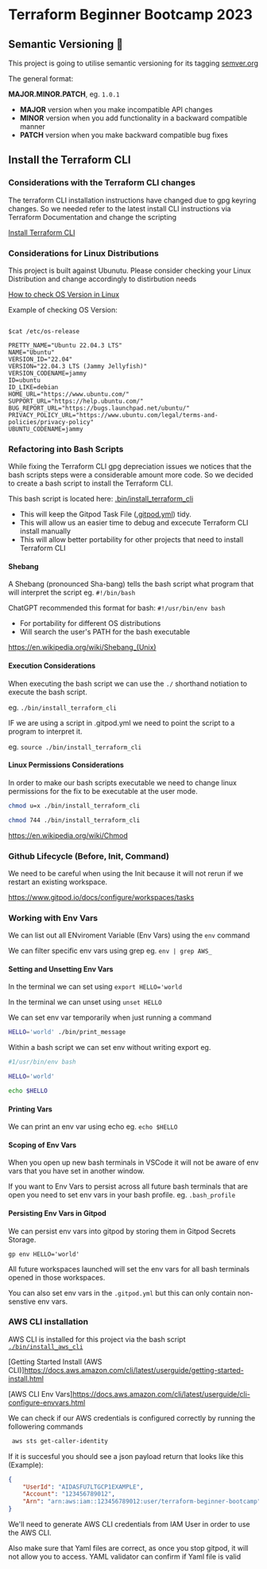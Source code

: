 # Terraform Beginner Bootcamp 2023

## Semantic Versioning :mage:

This project is going to utilise semantic versioning for its tagging
[semver.org](https://semver.org/)

The general format:

 **MAJOR.MINOR.PATCH**, eg. `1.0.1`

- **MAJOR** version when you make incompatible API changes
- **MINOR** version when you add functionality in a backward compatible manner
- **PATCH** version when you make backward compatible bug fixes

## Install the Terraform CLI

### Considerations with the Terraform CLI changes
The terraform CLI installation instructions have changed due to gpg keyring changes. So we needed refer to the latest install CLI instructions via Terraform Documentation and change the scripting  

[Install Terraform CLI](https://developer.hashicorp.com/terraform/tutorials/aws-get-started/install-cli)


### Considerations for Linux Distributions

This project is built against Ubunutu.
Please consider checking your Linux Distribution and change accordingly to distirbution needs 

[How to check OS Version in Linux](https://www.cyberciti.biz/faq/how-to-check-os-version-in-linux-command-line/)

Example of checking OS Version:

```

$cat /etc/os-release

PRETTY_NAME="Ubuntu 22.04.3 LTS"
NAME="Ubuntu"
VERSION_ID="22.04"
VERSION="22.04.3 LTS (Jammy Jellyfish)"
VERSION_CODENAME=jammy
ID=ubuntu
ID_LIKE=debian
HOME_URL="https://www.ubuntu.com/"
SUPPORT_URL="https://help.ubuntu.com/"
BUG_REPORT_URL="https://bugs.launchpad.net/ubuntu/"
PRIVACY_POLICY_URL="https://www.ubuntu.com/legal/terms-and-policies/privacy-policy"
UBUNTU_CODENAME=jammy
```

### Refactoring into Bash Scripts

While fixing the Terraform CLI gpg depreciation issues we notices that the bash scripts steps were a considerable amount more code. So we decided to create a bash script to install the Terraform CLI.

This bash script is located here: [.bin/install_terraform_cli](./bin/install_terraform_cli)

- This will keep the Gitpod Task File ([.gitpod.yml](.gitpod.yml)) tidy.
- This will allow us an easier time to debug and excecute Terraform CLI install manually
- This will allow better portability for other projects that need to install Terraform CLI

#### Shebang

A Shebang (pronounced Sha-bang) tells the bash script what program that will interpret the script eg. `#!/bin/bash`

ChatGPT recommended this format for bash: `#!/usr/bin/env bash`

- For portability for different OS distributions
- Will search the user's PATH for the bash executable

https://en.wikipedia.org/wiki/Shebang_(Unix)

#### Execution Considerations
When executing the bash script we can use the `./` shorthand notiation to execute the bash script. 

eg. `./bin/install_terraform_cli` 

IF we are using a script in .gitpod.yml we need to point the script to a program to interpret it.

eg. `source ./bin/install_terraform_cli`

#### Linux Permissions Considerations 

In order to make our bash scripts executable we need to change linux permissions for the fix to be executable at the user mode.

```sh
chmod u=x ./bin/install_terraform_cli
```

```sh
chmod 744 ./bin/install_terraform_cli
```

https://en.wikipedia.org/wiki/Chmod

### Github Lifecycle (Before, Init, Command)

We need to be careful when using the Init because it will not rerun if we restart an existing workspace.

https://www.gitpod.io/docs/configure/workspaces/tasks

### Working with Env Vars

We can list out all ENviroment Variable (Env Vars) using the `env` command

We can filter specific env vars using grep eg. `env | grep AWS_ `

#### Setting and Unsetting Env Vars

In the terminal we can set using `export HELLO='world`

In the terminal we can unset using `unset HELLO`

We can set env var temporarily when just running a command 

```sh
HELLO='world' ./bin/print_message
```
Within a bash script we can set env without writing export eg.

```sh
#1/usr/bin/env bash

HELLO='world'

echo $HELLO
```

#### Printing Vars

We can print an env var using echo eg. `echo $HELLO`

#### Scoping of Env Vars

When you open up new bash terminals in VSCode it will not be aware of env vars that you have set in another window.

If you want to Env Vars to persist across all future bash terminals that are open you need to set env vars in your bash profile. eg. `.bash_profile`

#### Persisting Env Vars in Gitpod

We can persist env vars into gitpod by storing them in Gitpod Secrets Storage.

```
gp env HELLO='world'
```

All future workspaces launched will set the env vars for all bash terminals opened in those workspaces.

You can also set env vars in the `.gitpod.yml` but this can only contain non-senstive env vars.

### AWS CLI installation 

AWS CLI is installed for this project via the bash script [`./bin/install_aws_cli`](./bin/install_aws_cli)

[Getting Started Install (AWS CLI)]https://docs.aws.amazon.com/cli/latest/userguide/getting-started-install.html

[AWS CLI Env Vars]https://docs.aws.amazon.com/cli/latest/userguide/cli-configure-envvars.html

We can check if our AWS credentials is configured correctly by running the followering commands

```sh
 aws sts get-caller-identity
```

If it is succesful you should see a json payload return that looks like this (Example):

```json
{
    "UserId": "AIDASFU7LTGCP1EXAMPLE",
    "Account": "123456789012",
    "Arn": "arn:aws:iam::123456789012:user/terraform-beginner-bootcamp"
}
```
We'll need to generate AWS CLI credentials from IAM User in order to use the AWS CLI.

Also make sure that Yaml files are correct, as once you stop gitpod, it will not allow you to access. YAML validator can confirm if Yaml file is valid
